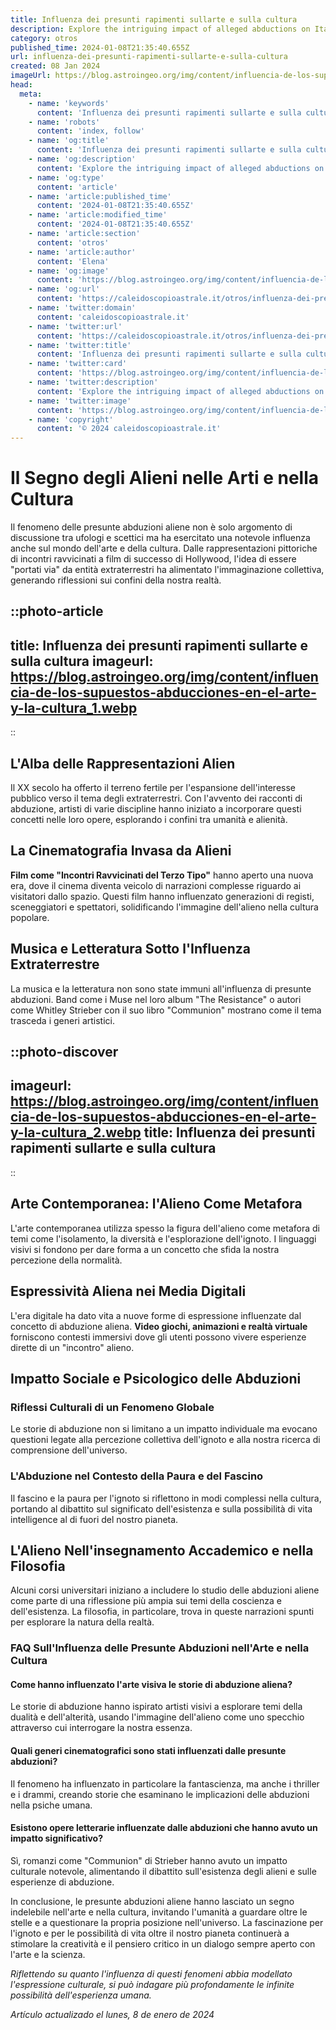 ```yaml
---
title: Influenza dei presunti rapimenti sullarte e sulla cultura
description: Explore the intriguing impact of alleged abductions on Italian art and culture. Unveil the lasting influence on creativity and society.
category: otros
published_time: 2024-01-08T21:35:40.655Z
url: influenza-dei-presunti-rapimenti-sullarte-e-sulla-cultura
created: 08 Jan 2024
imageUrl: https://blog.astroingeo.org/img/content/influencia-de-los-supuestos-abducciones-en-el-arte-y-la-cultura_1.webp
head:
  meta:
    - name: 'keywords'
      content: 'Influenza dei presunti rapimenti sullarte e sulla cultura'
    - name: 'robots'
      content: 'index, follow'
    - name: 'og:title'
      content: 'Influenza dei presunti rapimenti sullarte e sulla cultura'
    - name: 'og:description'
      content: 'Explore the intriguing impact of alleged abductions on Italian art and culture. Unveil the lasting influence on creativity and society.'
    - name: 'og:type'
      content: 'article'
    - name: 'article:published_time'
      content: '2024-01-08T21:35:40.655Z'
    - name: 'article:modified_time'
      content: '2024-01-08T21:35:40.655Z'
    - name: 'article:section'
      content: 'otros'
    - name: 'article:author'
      content: 'Elena'
    - name: 'og:image'
      content: 'https://blog.astroingeo.org/img/content/influencia-de-los-supuestos-abducciones-en-el-arte-y-la-cultura_1.webp'
    - name: 'og:url'
      content: 'https://caleidoscopioastrale.it/otros/influenza-dei-presunti-rapimenti-sullarte-e-sulla-cultura'
    - name: 'twitter:domain'
      content: 'caleidoscopioastrale.it'
    - name: 'twitter:url'
      content: 'https://caleidoscopioastrale.it/otros/influenza-dei-presunti-rapimenti-sullarte-e-sulla-cultura'
    - name: 'twitter:title'
      content: 'Influenza dei presunti rapimenti sullarte e sulla cultura'
    - name: 'twitter:card'
      content: 'https://blog.astroingeo.org/img/content/influencia-de-los-supuestos-abducciones-en-el-arte-y-la-cultura_1.webp'
    - name: 'twitter:description'
      content: 'Explore the intriguing impact of alleged abductions on Italian art and culture. Unveil the lasting influence on creativity and society.'
    - name: 'twitter:image'
      content: 'https://blog.astroingeo.org/img/content/influencia-de-los-supuestos-abducciones-en-el-arte-y-la-cultura_1.webp'
    - name: 'copyright'
      content: '© 2024 caleidoscopioastrale.it'
---
```

# Il Segno degli Alieni nelle Arti e nella Cultura

Il fenomeno delle presunte abduzioni aliene non è solo argomento di discussione tra ufologi e scettici ma ha esercitato una notevole influenza anche sul mondo dell'arte e della cultura. Dalle rappresentazioni pittoriche di incontri ravvicinati a film di successo di Hollywood, l'idea di essere "portati via" da entità extraterrestri ha alimentato l'immaginazione collettiva, generando riflessioni sui confini della nostra realtà.

::photo-article
---
title: Influenza dei presunti rapimenti sullarte e sulla cultura
imageurl: https://blog.astroingeo.org/img/content/influencia-de-los-supuestos-abducciones-en-el-arte-y-la-cultura_1.webp
---
::

## L'Alba delle Rappresentazioni Alien
Il XX secolo ha offerto il terreno fertile per l'espansione dell'interesse pubblico verso il tema degli extraterrestri. Con l'avvento dei racconti di abduzione, artisti di varie discipline hanno iniziato a incorporare questi concetti nelle loro opere, esplorando i confini tra umanità e alienità.

## La Cinematografia Invasa da Alieni
**Film come "Incontri Ravvicinati del Terzo Tipo"** hanno aperto una nuova era, dove il cinema diventa veicolo di narrazioni complesse riguardo ai visitatori dallo spazio. Questi film hanno influenzato generazioni di registi, sceneggiatori e spettatori, solidificando l'immagine dell'alieno nella cultura popolare.

## Musica e Letteratura Sotto l'Influenza Extraterrestre
La musica e la letteratura non sono state immuni all'influenza di presunte abduzioni. Band come i Muse nel loro album "The Resistance" o autori come Whitley Strieber con il suo libro "Communion" mostrano come il tema trasceda i generi artistici.

::photo-discover
---
imageurl: https://blog.astroingeo.org/img/content/influencia-de-los-supuestos-abducciones-en-el-arte-y-la-cultura_2.webp
title: Influenza dei presunti rapimenti sullarte e sulla cultura
---
::

## Arte Contemporanea: l'Alieno Come Metafora
L'arte contemporanea utilizza spesso la figura dell'alieno come metafora di temi come l'isolamento, la diversità e l'esplorazione dell'ignoto. I linguaggi visivi si fondono per dare forma a un concetto che sfida la nostra percezione della normalità.

## Espressività Aliena nei Media Digitali
L'era digitale ha dato vita a nuove forme di espressione influenzate dal concetto di abduzione aliena. **Video giochi, animazioni e realtà virtuale** forniscono contesti immersivi dove gli utenti possono vivere esperienze dirette di un "incontro" alieno.

## Impatto Sociale e Psicologico delle Abduzioni
### Riflessi Culturali di un Fenomeno Globale
Le storie di abduzione non si limitano a un impatto individuale ma evocano questioni legate alla percezione collettiva dell'ignoto e alla nostra ricerca di comprensione dell'universo.

### L'Abduzione nel Contesto della Paura e del Fascino
Il fascino e la paura per l'ignoto si riflettono in modi complessi nella cultura, portando al dibattito sul significato dell'esistenza e sulla possibilità di vita intelligence al di fuori del nostro pianeta.

## L'Alieno Nell'insegnamento Accademico e nella Filosofia
Alcuni corsi universitari iniziano a includere lo studio delle abduzioni aliene come parte di una riflessione più ampia sui temi della coscienza e dell'esistenza. La filosofia, in particolare, trova in queste narrazioni spunti per esplorare la natura della realtà.

### FAQ Sull'Influenza delle Presunte Abduzioni nell'Arte e nella Cultura
#### Come hanno influenzato l'arte visiva le storie di abduzione aliena?
Le storie di abduzione hanno ispirato artisti visivi a esplorare temi della dualità e dell'alterità, usando l'immagine dell'alieno come uno specchio attraverso cui interrogare la nostra essenza.

#### Quali generi cinematografici sono stati influenzati dalle presunte abduzioni?
Il fenomeno ha influenzato in particolare la fantascienza, ma anche i thriller e i drammi, creando storie che esaminano le implicazioni delle abduzioni nella psiche umana.

#### Esistono opere letterarie influenzate dalle abduzioni che hanno avuto un impatto significativo?
Sì, romanzi come "Communion" di Strieber hanno avuto un impatto culturale notevole, alimentando il dibattito sull'esistenza degli alieni e sulle esperienze di abduzione.

In conclusione, le presunte abduzioni aliene hanno lasciato un segno indelebile nell'arte e nella cultura, invitando l'umanità a guardare oltre le stelle e a questionare la propria posizione nell'universo. La fascinazione per l'ignoto e per le possibilità di vita oltre il nostro pianeta continuerà a stimolare la creatività e il pensiero critico in un dialogo sempre aperto con l'arte e la scienza.

*Riflettendo su quanto l'influenza di questi fenomeni abbia modellato l'espressione culturale, si può indagare più profondamente le infinite possibilità dell'esperienza umana.*

_Artículo actualizado el lunes, 8 de enero de 2024_